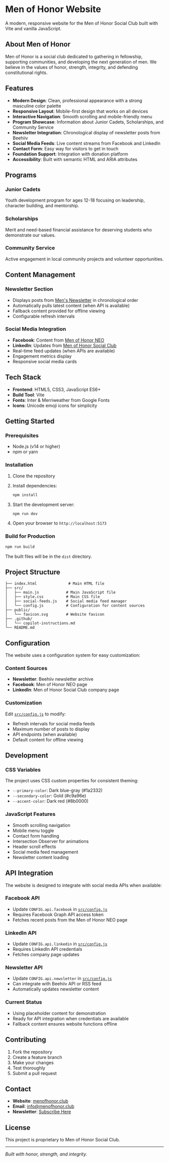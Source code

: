 # Men of Honor Website

A modern, responsive website for the Men of Honor Social Club built with Vite and vanilla JavaScript.

## About Men of Honor

Men of Honor is a social club dedicated to gathering in fellowship, supporting communities, and developing the next generation of men. We believe in the values of honor, strength, integrity, and defending constitutional rights.

## Features

- **Modern Design**: Clean, professional appearance with a strong masculine color palette
- **Responsive Layout**: Mobile-first design that works on all devices
- **Interactive Navigation**: Smooth scrolling and mobile-friendly menu
- **Program Showcase**: Information about Junior Cadets, Scholarships, and Community Service
- **Newsletter Integration**: Chronological display of newsletter posts from Beehiiv
- **Social Media Feeds**: Live content streams from Facebook and LinkedIn
- **Contact Form**: Easy way for visitors to get in touch
- **Foundation Support**: Integration with donation platform
- **Accessibility**: Built with semantic HTML and ARIA attributes

## Programs

### Junior Cadets
Youth development program for ages 12-18 focusing on leadership, character building, and mentorship.

### Scholarships
Merit and need-based financial assistance for deserving students who demonstrate our values.

### Community Service
Active engagement in local community projects and volunteer opportunities.

## Content Management

### Newsletter Section
- Displays posts from [Men's Newsletter](https://mens-newsletter-f29b3d.beehiiv.com/) in chronological order
- Automatically pulls latest content (when API is available)
- Fallback content provided for offline viewing
- Configurable refresh intervals

### Social Media Integration
- **Facebook**: Content from [Men of Honor NEO](https://www.facebook.com/mohneohio)
- **LinkedIn**: Updates from [Men of Honor Social Club](https://www.linkedin.com/company/79634553/)
- Real-time feed updates (when APIs are available)
- Engagement metrics display
- Responsive social media cards

## Tech Stack

- **Frontend**: HTML5, CSS3, JavaScript ES6+
- **Build Tool**: Vite
- **Fonts**: Inter & Merriweather from Google Fonts
- **Icons**: Unicode emoji icons for simplicity

## Getting Started

### Prerequisites
- Node.js (v14 or higher)
- npm or yarn

### Installation

1. Clone the repository
2. Install dependencies:
   ```bash
   npm install
   ```

3. Start the development server:
   ```bash
   npm run dev
   ```

4. Open your browser to `http://localhost:5173`

### Build for Production

```bash
npm run build
```

The built files will be in the `dist` directory.

## Project Structure

```
├── index.html              # Main HTML file
├── src/
│   ├── main.js            # Main JavaScript file
│   ├── style.css          # Main CSS file
│   ├── social-feeds.js    # Social media feed manager
│   └── config.js          # Configuration for content sources
├── public/
│   └── favicon.svg        # Website favicon
├── .github/
│   └── copilot-instructions.md
└── README.md
```

## Configuration

The website uses a configuration system for easy customization:

### Content Sources
- **Newsletter**: Beehiiv newsletter archive
- **Facebook**: Men of Honor NEO page
- **LinkedIn**: Men of Honor Social Club company page

### Customization
Edit [`src/config.js`](src/config.js) to modify:
- Refresh intervals for social media feeds
- Maximum number of posts to display
- API endpoints (when available)
- Default content for offline viewing

## Development

### CSS Variables
The project uses CSS custom properties for consistent theming:
- `--primary-color`: Dark blue-gray (#1a2332)
- `--secondary-color`: Gold (#c9a96e)
- `--accent-color`: Dark red (#8b0000)

### JavaScript Features
- Smooth scrolling navigation
- Mobile menu toggle
- Contact form handling
- Intersection Observer for animations
- Header scroll effects
- Social media feed management
- Newsletter content loading

## API Integration

The website is designed to integrate with social media APIs when available:

### Facebook API
- Update `CONFIG.api.facebook` in [`src/config.js`](src/config.js)
- Requires Facebook Graph API access token
- Fetches recent posts from the Men of Honor NEO page

### LinkedIn API
- Update `CONFIG.api.linkedin` in [`src/config.js`](src/config.js)
- Requires LinkedIn API credentials
- Fetches company page updates

### Newsletter API
- Update `CONFIG.api.newsletter` in [`src/config.js`](src/config.js)
- Can integrate with Beehiiv API or RSS feed
- Automatically updates newsletter content

### Current Status
- Using placeholder content for demonstration
- Ready for API integration when credentials are available
- Fallback content ensures website functions offline

## Contributing

1. Fork the repository
2. Create a feature branch
3. Make your changes
4. Test thoroughly
5. Submit a pull request

## Contact

- **Website**: [menofhonor.club](https://menofhonor.club)
- **Email**: info@menofhonor.club
- **Newsletter**: [Subscribe Here](https://mens-newsletter-f29b3d.beehiiv.com/)

## License

This project is proprietary to Men of Honor Social Club.

---

*Built with honor, strength, and integrity.*
